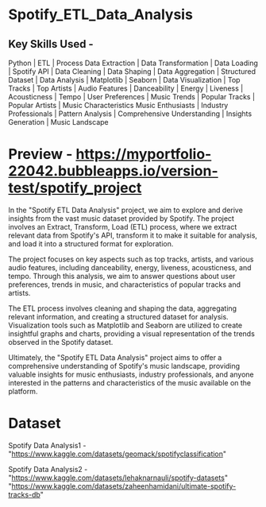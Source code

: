 # Spotify_ETL_Data_Analysis

## Key Skills Used -
Python | ETL | Process Data Extraction | Data Transformation | Data Loading | Spotify API | Data Cleaning | Data Shaping | Data Aggregation | Structured Dataset | Data Analysis | Matplotlib | Seaborn | Data Visualization | Top Tracks | Top Artists | Audio Features | Danceability | Energy | Liveness | Acousticness | Tempo | User Preferences | Music Trends | Popular Tracks | Popular Artists | Music Characteristics
Music Enthusiasts | Industry Professionals | Pattern Analysis | Comprehensive Understanding | Insights Generation | Music Landscape

# Preview - https://myportfolio-22042.bubbleapps.io/version-test/spotify_project

In the "Spotify ETL Data Analysis" project, we aim to explore and derive insights from the vast music dataset provided by Spotify. The project involves an Extract, Transform, Load (ETL) process, where we extract relevant data from Spotify's API, transform it to make it suitable for analysis, and load it into a structured format for exploration.

The project focuses on key aspects such as top tracks, artists, and various audio features, including danceability, energy, liveness, acousticness, and tempo. Through this analysis, we aim to answer questions about user preferences, trends in music, and characteristics of popular tracks and artists.

The ETL process involves cleaning and shaping the data, aggregating relevant information, and creating a structured dataset for analysis. Visualization tools such as Matplotlib and Seaborn are utilized to create insightful graphs and charts, providing a visual representation of the trends observed in the Spotify dataset.

Ultimately, the "Spotify ETL Data Analysis" project aims to offer a comprehensive understanding of Spotify's music landscape, providing valuable insights for music enthusiasts, industry professionals, and anyone interested in the patterns and characteristics of the music available on the platform.

# Dataset
Spotify Data Analysis1 - "https://www.kaggle.com/datasets/geomack/spotifyclassification"

Spotify Data Analysis2 - "https://www.kaggle.com/datasets/lehaknarnauli/spotify-datasets"
                         "https://www.kaggle.com/datasets/zaheenhamidani/ultimate-spotify-tracks-db"



                         
